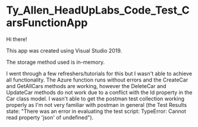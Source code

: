 # Ty_Allen_HeadUpLabs_Code_Test_CarsFunctionApp

Hi there!

This app was created using Visual Studio 2019.

The storage method used is in-memory.

I went through a few refreshers/tutorials for this but I wasn't able to achieve all functionality. 
The Azure function runs without errors and the CreateCar and GetAllCars methods are working, however the DeleteCar and UpdateCar methods do not work due to a conflict with the Id property in the Car class model.
I wasn't able to get the postman test collection working properly as I'm not very familiar with postman in general (the Test Results state: "There was an error in evaluating the test script:  TypeError: Cannot read property 'json' of undefined").

